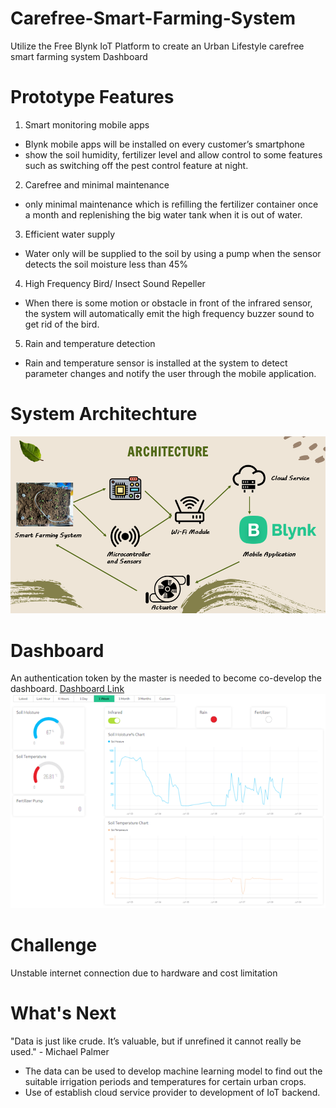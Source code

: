 # Carefree-Smart-Farming-System

Utilize the Free Blynk IoT Platform to create an Urban Lifestyle carefree smart farming system Dashboard


# Prototype Features
1. Smart monitoring mobile apps
- Blynk mobile apps will be installed on every customer’s smartphone
- show the soil humidity, fertilizer level and allow control to some features such as switching off the pest control feature at night.
2. Carefree and minimal maintenance  
- only minimal maintenance which is refilling the fertilizer container once a month and replenishing the big water tank when it is out of water. 
3. Efficient water supply
- Water only will be supplied to the soil by using a pump when the sensor detects the soil moisture less than 45%
4. High Frequency Bird/ Insect Sound Repeller   
- When there is some motion or obstacle in front of the infrared sensor, the system will automatically emit the high frequency buzzer sound to get rid of the bird.
5. Rain and temperature detection
- Rain and temperature sensor is installed at the system to detect parameter changes and notify the user through the mobile application.  

# System Architechture
![System Architechture](https://github.com/CHIAWENHAN/Carefree-Smart-Farming-System/blob/b00abd828a804d2427683e92c6f83c240e8666e8/System%20Architechture.png)

# Dashboard
An authentication token by the master is needed to become co-develop the dashboard.
[Dashboard Link](https://blynk.cloud/dashboard/85571/global/filter/devices/organization/85571/devices/284809/dashboard)
![Blynk Dasboard](https://github.com/CHIAWENHAN/Carefree-Smart-Farming-System/blob/7e7be9599e27225e5b2fec2aa9e2e8de8e07a866/IDP%20Dashboard.png)


# Challenge
Unstable internet connection due to hardware and cost limitation

# What's Next
"Data is just like crude. It’s valuable, but if unrefined it cannot really be used." - Michael Palmer
- The data can be used to develop machine learning model to find out the suitable irrigation periods and temperatures for certain urban crops.
- Use of establish cloud service provider to development of IoT backend.
